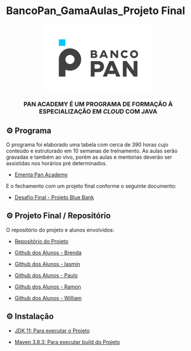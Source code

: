 # BancoPan_GamaAulas_Projeto Final

<p align="center">
  <a href="https://bancopan.corporate.gama.academy/" target="_blank">
    <img align="center" width="300" src="https://github.com/Paulo-Ultra/Banco_Pan_Training/blob/main/Imagem%20Banco%20Pan.png" style="max-width:100%;">
     </a>
</p>




<h3 align="center">
PAN ACADEMY É UM PROGRAMA DE FORMAÇÃO À ESPECIALIZAÇÃO EM <i>CLOUD</i> COM JAVA
</h3>




## ⚙️ Programa 

O programa foi elaborado uma tabela com cerca de 390 horas cujo conteúdo e estruturado em 10 semanas de treinamento. As aulas serão gravadas e também ao vivo, porém as aulas e
mentorias deverão ser assistidas nos horários pré determinados. 

* [Ementa Pan Academy](https://github.com/Paulo-Ultra/Banco_Pan_Training/blob/main/Ementa/%5BEmenta%5D%20Pan%20Academy%20-%20Java%20e%20AWS%20(Recupera%C3%A7%C3%A3o%20Autom%C3%A1tica).pdf)

 E o fechamento com um projeto final conforme o seguinte documento: 

* [Desafio Final - Projeto Blue Bank](https://github.com/Paulo-Ultra/Banco_Pan_Training/blob/main/Desafio%20final%20-%20BlueBank.docx.pdf)



## ⚙️ Projeto Final / Repositório 

O repositório do projeto e alunos envolvidos:

- [Repositório do Projeto](https://github.com/ramondomiingos/pan-academy-blue-bank)

- [Github dos Alunos - Brenda](https://github.com/Brenda-pereira)

- [Github dos Alunos - Iasmin](https://github.com/iasminaraujoc)

- [Github dos Alunos - Paulo](https://github.com/Paulo-Ultra)

- [Github dos Alunos - Ramon](https://github.com/ramondomiingos)

- [Github dos Alunos - William](https://github.com/williamjesusdev)

  

## ⚙️ Instalação 

* [JDK 11: Para executar o Projeto](https://www.oracle.com/java/technologies/downloads/#java11)

* [Maven 3.8.3: Para executar build do Projeto](https://maven.apache.org/download.cgi)

  
